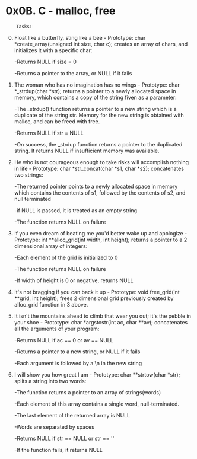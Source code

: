 # 0x0B. C - malloc, free

		Tasks:

0. Float like a butterfly, sting like a bee - Prototype: char *create_array(unsigned int size, char c); creates an array of chars, and initializes it with a specific char:

	-Returns NULL if size = 0

	-Returns a pointer to the array, or NULL if it fails
1. The woman who has no imagination has no wings - Prototype: char *_strdup(char *str); returns a pointer to a newly allocated space in memory, which contains a copy of the string fiven as a parameter:

	-The _strdup() function returns a pointer to a new string which is a duplicate of the string str. Memory for the new string is obtained with malloc, and can be freed with free.

	-Returns NULL if str = NULL

	-On success, the _strdup function returns a pointer to the duplicated string. It returns NULL if insufficient memory was available.

2. He who is not courageous enough to take risks will accomplish nothing in life - Prototype: char *str_concat(char *s1, char *s2); concatenates two strings:

	-The returned pointer points to a newly allocated space in memory which contains the contents of s1, followed by the contents of s2, and null terminated

	-if NULL is passed, it is treated as an empty string

	-The function returns NULL on failure

3. If you even dream of beating me you'd better wake up and apologize - Prototype: int **alloc_grid(int width, int height); returns a pointer to a 2 dimensional array of integers:

	-Each element of the grid is initialized to 0

	-The function returns NULL on failure

	-If width of height is 0 or negative, returns NULL

4. It's not bragging if you can back it up - Prototype: void free_grid(int **grid, int height); frees 2 dimensional grid previously created by alloc_grid function in 3 above.
5. It isn't the mountains ahead to climb that wear you out; it's the pebble in your shoe - Prototype: char *argstostr(int ac, char **av); concatenates all the arguments of your program:

	-Returns NULL if ac == 0 or av == NULL

	-Returns a pointer to a new string, or NULL if it fails

	-Each argument is followed by a \n in the new string

6. I will show you how great I am - Prototype: char **strtow(char *str); splits a string into two words:

	-The function returns a pointer to an array of strings(words)

	-Each element of this array contains a single word, null-terminated.

	-The last element of the returned array is NULL

	-Words are separated by spaces

	-Returns NULL if str == NULL or str == ''

	-If the function fails, it returns NULL
